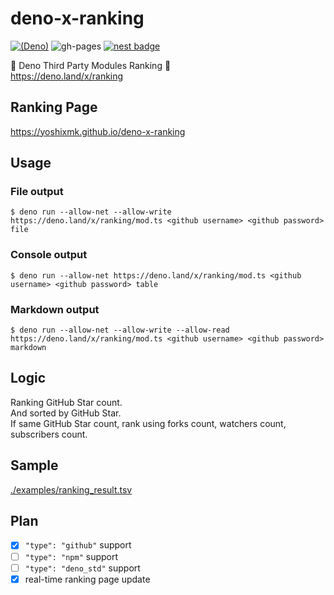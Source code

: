 # deno-x-ranking
[![(Deno)](https://img.shields.io/badge/deno-v1.1.3-green.svg?style=flat-square&logo=deno)](https://deno.land)
![gh-pages](https://github.com/yoshixmk/deno-x-ranking/workflows/gh-pages/badge.svg)
[![nest badge](https://nest.land/badge.svg)](https://nest.land/package/ranking)  

🦕 Deno Third Party Modules Ranking 👑    
https://deno.land/x/ranking

## Ranking Page
https://yoshixmk.github.io/deno-x-ranking

## Usage
### File output
```Shell
$ deno run --allow-net --allow-write https://deno.land/x/ranking/mod.ts <github username> <github password> file
```

### Console output
```Shell
$ deno run --allow-net https://deno.land/x/ranking/mod.ts <github username> <github password> table
```

### Markdown output
```Shell
$ deno run --allow-net --allow-write --allow-read https://deno.land/x/ranking/mod.ts <github username> <github password> markdown
```

## Logic
Ranking GitHub Star count.  
And sorted by GitHub Star.  
If same GitHub Star count, rank using forks count, watchers count, subscribers count.

## Sample
[./examples/ranking_result.tsv](./examples/ranking_result.tsv)

## Plan
- [x] `"type": "github"` support  
- [ ] `"type": "npm"` support  
- [ ] `"type": "deno_std"` support  
- [x] real-time ranking page update
